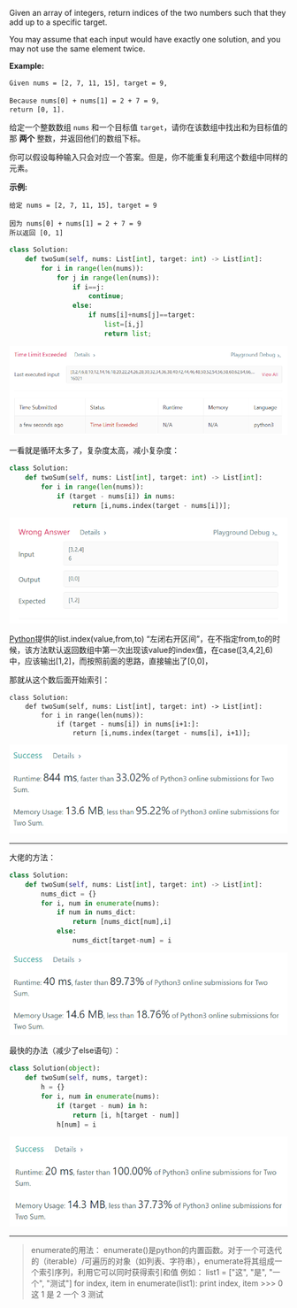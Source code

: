 Given an array of integers, return indices of the two numbers such that they add up to a specific target.

You may assume that each input would have exactly one solution, and you may not use the same element twice.

**Example:**

```
Given nums = [2, 7, 11, 15], target = 9,

Because nums[0] + nums[1] = 2 + 7 = 9,
return [0, 1].
```



给定一个整数数组 `nums` 和一个目标值 `target`，请你在该数组中找出和为目标值的那 **两个** 整数，并返回他们的数组下标。

你可以假设每种输入只会对应一个答案。但是，你不能重复利用这个数组中同样的元素。

**示例:**

```
给定 nums = [2, 7, 11, 15], target = 9

因为 nums[0] + nums[1] = 2 + 7 = 9
所以返回 [0, 1]
```



```python
class Solution:
    def twoSum(self, nums: List[int], target: int) -> List[int]:
        for i in range(len(nums)):
            for j in range(len(nums)):
                if i==j:
                    continue;
                else:
                    if nums[i]+nums[j]==target:
                        list=[i,j]
                        return list;
```

![1559658715427](assets/1559658715427.png)

一看就是循环太多了，复杂度太高，减小复杂度：

```python
class Solution:
    def twoSum(self, nums: List[int], target: int) -> List[int]:
        for i in range(len(nums)):
            if (target - nums[i]) in nums:
                return [i,nums.index(target - nums[i])];
```

![1559659371045](assets/1559659371045.png)

[Python](https://blog.csdn.net/jh1137921986/article/details/82152168)提供的list.index(value,from,to) “左闭右开区间”，在不指定from,to的时候，该方法默认返回数组中第一次出现该value的index值，在case([3,4,2],6)中，应该输出[1,2]，而按照前面的思路，直接输出了[0,0]，

那就从这个数后面开始索引：

```
class Solution:
    def twoSum(self, nums: List[int], target: int) -> List[int]:
        for i in range(len(nums)):
            if (target - nums[i]) in nums[i+1:]:
                return [i,nums.index(target - nums[i], i+1)];
```

![1559659765394](assets/1559659765394.png)

---

大佬的方法：

```python
class Solution:
    def twoSum(self, nums: List[int], target: int) -> List[int]:
        nums_dict = {}
        for i, num in enumerate(nums):
            if num in nums_dict:
                return [nums_dict[num],i]
            else:
                nums_dict[target-num] = i
```

![1559660046940](assets/1559660046940.png)

最快的办法（减少了else语句）：

```python
class Solution(object):
    def twoSum(self, nums, target):
        h = {}
        for i, num in enumerate(nums):
            if (target - num) in h:
                return [i, h[target - num]]
            h[num] = i
```

![1559660426663](assets/1559660426663.png)

---

>  enumerate的用法：
>         enumerate()是python的内置函数。对于一个可迭代的（iterable）/可遍历的对象（如列表、字符串），enumerate将其组成一个索引序列，利用它可以同时获得索引和值
>         例如：
>         list1 = ["这", "是", "一个", "测试"]
>         for index, item in enumerate(list1):
>         print index, item
>         >>>
>         0 这
>         1 是
>         2 一个
>         3 测试

